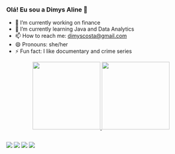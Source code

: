 ### Olá! Eu sou a Dimys Aline 👋
- 🔭 I’m currently working on finance
- 🌱 I’m currently learning Java and Data Analytics
- 📫 How to reach me: dimyscosta@gmail.com
- 😄 Pronouns: she/her
- ⚡ Fun fact: I like documentary and crime series

<div align="center">
  <a href="https://github.com/dimysaline">
  <img height="180em" src="https://github-readme-stats.vercel.app/api?username=dimysaline&show_icons=true&theme=dracula&include_all_commits=true&count_private=true"/>
  <img height="180em" src="https://github-readme-stats.vercel.app/api/top-langs/?username=dimysaline&layout=compact&langs_count=7&theme=dracula"/>
</div>
  
  ##
  
  <div>
  <a href="https://instagram.com/dimysaline" target="_blank"><img src="https://img.shields.io/badge/-Instagram-%23E4405F?style=for-the-badge&logo=instagram&logoColor=white" target="_blank"></a>
  <a href = "mailto:dimyscosta@gmail.com"><img src="https://img.shields.io/badge/-Gmail-%23333?style=for-the-badge&logo=gmail&logoColor=white" target="_blank"></a>
  <a href = "https://t.me/dimysaline"><img src="https://img.shields.io/badge/Telegram-2CA5E0?style=for-the-badge&logo=telegram&logoColor=white" target="_blank"></a>
  <a href="https://www.linkedin.com/in/dimysalinecosta/" target="_blank"><img src="https://img.shields.io/badge/-LinkedIn-%230077B5?style=for-the-badge&logo=linkedin&logoColor=white" target="_blank"></a> 
